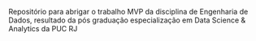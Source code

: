 Repositório para abrigar o trabalho MVP da disciplina de Engenharia de Dados, resultado da pós graduação especialização em Data Science & Analytics da PUC RJ
